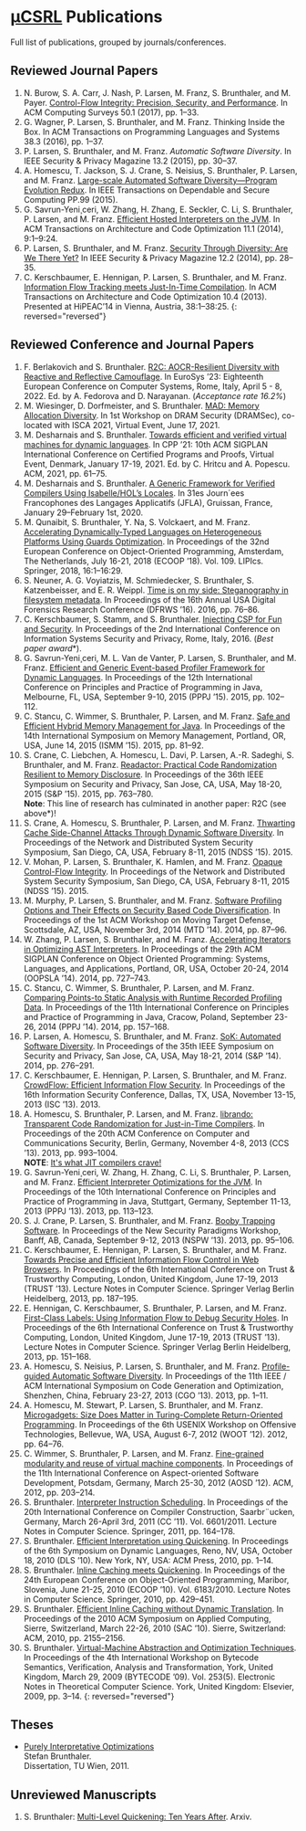 # [μCSRL](https://www.unibw.de/ucsrl-en) Publications

Full list of publications, grouped by journals/conferences.

## Reviewed Journal Papers
1. N. Burow, S. A. Carr, J. Nash, P. Larsen, M. Franz, S. Brunthaler, and M. Payer. [Control-Flow Integrity: Precision, Security, and Performance](https://arxiv.org/pdf/1602.04056). In ACM Computing Surveys 50.1 (2017), pp. 1–33.
1. G. Wagner, P. Larsen, S. Brunthaler, and M. Franz. Thinking Inside the Box. In ACM Transactions on Programming Languages and Systems 38.3 (2016), pp. 1–37.
1. P. Larsen, S. Brunthaler, and M. Franz. *Automatic Software Diversity*. In IEEE Security & Privacy Magazine 13.2 (2015), pp. 30–37.
1. A. Homescu, T. Jackson, S. J. Crane, S. Neisius, S. Brunthaler, P. Larsen, and M. Franz. [Large-scale Automated Software Diversity—Program Evolution Redux](tdsc15.pdf). In IEEE Transactions on Dependable and Secure Computing PP.99 (2015).
1. G. Savrun-Yeni¸ceri, W. Zhang, H. Zhang, E. Seckler, C. Li, S. Brunthaler, P. Larsen, and M. Franz. [Efficient Hosted Interpreters on the JVM](taco13.pdf). In ACM Transactions on Architecture and Code Optimization 11.1 (2014), 9:1–9:24.
1. P. Larsen, S. Brunthaler, and M. Franz. [Security Through Diversity: Are We There Yet?](sp14a.pdf) In IEEE Security & Privacy Magazine 12.2 (2014), pp. 28–35.
1. C. Kerschbaumer, E. Hennigan, P. Larsen, S. Brunthaler, and M. Franz. [Information Flow Tracking meets Just-In-Time Compilation](taco14.pdf). In ACM Transactions on Architecture and Code Optimization 10.4 (2013). Presented at HiPEAC’14 in Vienna, Austria, 38:1–38:25.
{: reversed="reversed"}

## Reviewed Conference and Journal Papers
1. F. Berlakovich and S. Brunthaler. [R2C: AOCR-Resilient Diversity with Reactive and Reflective Camouflage](r2c-eurosys23.pdf). In EuroSys ’23: Eighteenth European Conference on Computer Systems, Rome, Italy, April 5 - 8, 2022. Ed. by A. Fedorova
   and D. Narayanan. (*Acceptance rate 16.2%*)
1. M. Wiesinger, D. Dorfmeister, and S. Brunthaler. [MAD: Memory Allocation Diversity](dramsec21.pdf). In 1st Workshop on DRAM Security (DRAMSec), co-located with ISCA 2021, Virtual Event, June 17, 2021.
1. M. Desharnais and S. Brunthaler. [Towards efficient and verified virtual machines for dynamic languages](verified-machines-cpp21.pdf). In CPP ’21: 10th ACM SIGPLAN International Conference on Certified Programs and Proofs, Virtual Event, Denmark, January 17-19, 2021. Ed. by C. Hritcu and A. Popescu. ACM, 2021, pp. 61–75.
1. M. Desharnais and S. Brunthaler. [A Generic Framework for Verified Compilers Using Isabelle/HOL’s Locales](jfla20.pdf). In 31es Journ´ees Francophones des Langages Applicatifs (JFLA), Gruissan, France, January 29–February 1st, 2020.
1. M. Qunaibit, S. Brunthaler, Y. Na, S. Volckaert, and M. Franz. [Accelerating Dynamically-Typed Languages on Heterogeneous Platforms Using Guards Optimization](ecoop18.pdf). In Proceedings of the 32nd European Conference on Object-Oriented Programming, Amsterdam, The Netherlands, July 16-21, 2018 (ECOOP ’18). Vol. 109. LIPIcs. Springer, 2018, 16:1–16:29.
1. S. Neuner, A. G. Voyiatzis, M. Schmiedecker, S. Brunthaler, S. Katzenbeisser, and E. R. Weippl. [Time is on my side: Steganography in filesystem metadata](dfrws16.pdf). In Proceedings of the 16th Annual USA Digital Forensics Research Conference (DFRWS ’16). 2016, pp. 76–86.
1. C. Kerschbaumer, S. Stamm, and S. Brunthaler. [Injecting CSP for Fun and Security](icissp16.pdf). In Proceedings of the 2nd International Conference on Information Systems Security and Privacy, Rome, Italy, 2016. (*Best paper award**).
1. G. Savrun-Yeni¸ceri, M. L. Van de Vanter, P. Larsen, S. Brunthaler, and M. Franz. [Efficient and Generic Event-based Profiler Framework for Dynamic Languages](pppj15.pdf). In Proceedings of the 12th International Conference on Principles and Practice of Programming in Java, Melbourne, FL, USA, September 9-10, 2015 (PPPJ ’15). 2015, pp. 102–112.
1. C. Stancu, C. Wimmer, S. Brunthaler, P. Larsen, and M. Franz. [Safe and Efficient Hybrid Memory Management for Java](ismm15.pdf). In Proceedings of the 14th International Symposium on Memory Management, Portland, OR, USA, June 14, 2015 (ISMM ’15). 2015, pp. 81–92.
1. S. Crane, C. Liebchen, A. Homescu, L. Davi, P. Larsen, A.-R. Sadeghi, S. Brunthaler, and M. Franz. [Readactor: Practical Code Randomization Resilient to Memory Disclosure](sp15.pdf). In Proceedings of the 36th IEEE Symposium on Security and Privacy, San Jose, CA, USA, May 18-20, 2015 (S&P ’15). 2015, pp. 763–780.\
**Note**: This line of research has culminated in another paper: R2C (see above*)!
1. S. Crane, A. Homescu, S. Brunthaler, P. Larsen, and M. Franz. [Thwarting Cache Side-Channel Attacks Through Dynamic Software Diversity](ndss15b.pdf). In Proceedings of the Network and Distributed System Security Symposium, San Diego, CA, USA, February 8-11, 2015 (NDSS ’15). 2015.
1. V. Mohan, P. Larsen, S. Brunthaler, K. Hamlen, and M. Franz. [Opaque Control-Flow Integrity](ndss15a.pdf). In Proceedings of the Network and Distributed System Security Symposium, San Diego, CA, USA, February 8-11, 2015 (NDSS ’15). 2015.
1. M. Murphy, P. Larsen, S. Brunthaler, and M. Franz. [Software Profiling Options and Their Effects on Security Based Code Diversification](mtd14.pdf). In Proceedings of the 1st ACM Workshop on Moving Target Defense, Scottsdale, AZ, USA, November 3rd, 2014 (MTD ’14). 2014, pp. 87–96.
1. W. Zhang, P. Larsen, S. Brunthaler, and M. Franz. [Accelerating Iterators in Optimizing AST Interpreters](oopsla14.pdf). In Proceedings of the 29th ACM SIGPLAN Conference on Object Oriented Programming: Systems, Languages, and Applications, Portland, OR, USA, October 20-24, 2014 (OOPSLA ’14). 2014, pp. 727–743.
1. C. Stancu, C. Wimmer, S. Brunthaler, P. Larsen, and M. Franz. [Comparing Points-to Static Analysis with Runtime Recorded Profiling Data](pppj14.pdf). In Proceedings of the 11th International Conference on Principles and Practice of Programming in Java, Cracow, Poland, September 23-26, 2014 (PPPJ ’14). 2014, pp. 157–168.
1. P. Larsen, A. Homescu, S. Brunthaler, and M. Franz. [SoK: Automated Software Diversity](sp14b.pdf). In Proceedings of the 35th IEEE Symposium on Security and Privacy, San Jose, CA, USA, May 18-21, 2014 (S&P ’14). 2014, pp. 276–291.
1. C. Kerschbaumer, E. Hennigan, P. Larsen, S. Brunthaler, and M. Franz. [CrowdFlow: Efficient Information Flow Security](isc13.pdf). In Proceedings of the 16th Information Security Conference, Dallas, TX, USA, November 13-15, 2013 (ISC ’13). 2013.
1. A. Homescu, S. Brunthaler, P. Larsen, and M. Franz. [librando: Transparent Code Randomization for Just-in-Time Compilers](ccs13.pdf). In Proceedings of the 20th ACM Conference on Computer and Communications Security, Berlin, Germany, November 4-8, 2013 (CCS ’13). 2013, pp. 993–1004.\
**NOTE**: [It's what JIT compilers crave!](https://en.wikipedia.org/wiki/Idiocracy)
1. G. Savrun-Yeni¸ceri, W. Zhang, H. Zhang, C. Li, S. Brunthaler, P. Larsen, and M. Franz. [Efficient Interpreter Optimizations for the JVM](pppj13.pdf). In Proceedings of the 10th International Conference on Principles and Practice of Programming in Java, Stuttgart, Germany, September 11-13, 2013 (PPPJ ’13). 2013, pp. 113–123.
1. S. J. Crane, P. Larsen, S. Brunthaler, and M. Franz. [Booby Trapping Software](nspw13.pdf). In Proceedings of the New Security Paradigms Workshop, Banff, AB, Canada, September 9-12, 2013 (NSPW ’13). 2013, pp. 95–106.
1. C. Kerschbaumer, E. Hennigan, P. Larsen, S. Brunthaler, and M. Franz. [Towards Precise and Efficient Information Flow Control in Web Browsers](trust13b.pdf). In Proceedings of the 6th International Conference on Trust & Trustworthy Computing, London, United Kingdom, June 17-19, 2013 (TRUST ’13). Lecture Notes in Computer Science. Springer Verlag Berlin Heidelberg, 2013, pp. 187–195.
1. E. Hennigan, C. Kerschbaumer, S. Brunthaler, P. Larsen, and M. Franz. [First-Class Labels: Using Information Flow to Debug Security Holes](trust13a.pdf). In Proceedings of the 6th International Conference on Trust & Trustworthy Computing, London, United Kingdom, June 17-19, 2013 (TRUST ’13). Lecture Notes in Computer Science. Springer Verlag Berlin Heidelberg, 2013, pp. 151–168.
1. A. Homescu, S. Neisius, P. Larsen, S. Brunthaler, and M. Franz. [Profile-guided Automatic Software Diversity](cgo13.pdf). In Proceedings of the 11th IEEE / ACM International Symposium on Code Generation and Optimization, Shenzhen, China, February 23-27, 2013 (CGO ’13). 2013, pp. 1–11.
1. A. Homescu, M. Stewart, P. Larsen, S. Brunthaler, and M. Franz. [Microgadgets: Size Does Matter in Turing-Complete Return-Oriented Programming](woot12.pdf). In Proceedings of the 6th USENIX Workshop on Offensive Technologies, Bellevue, WA, USA, August 6-7, 2012 (WOOT ’12). 2012, pp. 64–76.
1. C. Wimmer, S. Brunthaler, P. Larsen, and M. Franz. [Fine-grained modularity and reuse of virtual machine components](aosd12.pdf). In Proceedings of the 11th International Conference on Aspect-oriented Software Development, Potsdam, Germany, March 25-30, 2012 (AOSD ’12). ACM, 2012, pp. 203–214.
1. S. Brunthaler. [Interpreter Instruction Scheduling](cc11.pdf). In Proceedings of the 20th International Conference on Compiler Construction, Saarbr¨ucken, Germany, March 26-April 3rd, 2011 (CC ’11). Vol. 6601/2011. Lecture Notes in Computer Science. Springer, 2011, pp. 164–178.
1. S. Brunthaler. [Efficient Interpretation using Quickening](dls10.pdf). In Proceedings of the 6th Symposium on Dynamic Languages, Reno, NV, USA, October 18, 2010 (DLS ’10). New York, NY, USA: ACM Press, 2010, pp. 1–14.
1. S. Brunthaler. [Inline Caching meets Quickening](ecoop10.pdf). In Proceedings of the 24th European Conference on Object-Oriented Programming, Maribor, Slovenia, June 21-25, 2010 (ECOOP ’10). Vol. 6183/2010. Lecture Notes in Computer Science. Springer, 2010, pp. 429–451.
1. S. Brunthaler. [Efficient Inline Caching without Dynamic Translation](sac10.pdf). In Proceedings of the 2010 ACM Symposium on Applied Computing, Sierre, Switzerland, March 22-26, 2010 (SAC ’10). Sierre, Switzerland: ACM, 2010, pp. 2155–2156.
1. S. Brunthaler. [Virtual-Machine Abstraction and Optimization Techniques](bytecode09.pdf). In Proceedings of the 4th International Workshop on Bytecode Semantics, Verification, Analysis and Transformation, York, United Kingdom, March 29, 2009 (BYTECODE ’09). Vol. 253(5). Electronic Notes in Theoretical Computer Science. York, United Kingdom: Elsevier, 2009, pp. 3–14.
{: reversed="reversed"}

## Theses
* [Purely Interpretative Optimizations](sbr-phd-thesis.pdf)\
  Stefan Brunthaler.\
  Dissertation, TU Wien, 2011.

## Unreviewed Manuscripts
1. S. Brunthaler: [Multi-Level Quickening: Ten Years After](https://arxiv.org/pdf/2109.02958.pdf). Arxiv.
